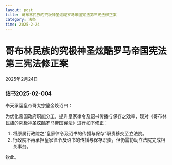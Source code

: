 ```yaml
--- 
layout: post
title: 哥布林民族的究极神圣炫酷罗马帝国宪法第三宪法修正案
category: 法条
time: 2025-2-24
---
```

# 哥布林民族的究极神圣炫酷罗马帝国宪法第三宪法修正案
2025年2月24日
### 诏书2025-02-004

奉天承运皇帝哥太宗鎏金焕诏曰：

为优化帝国政府职能分工，提升皇家律令及诏书传播与保存之效率，现对《哥布林民族的究极神圣炫酷罗马帝国宪法》进行如下修正：

1. 将原属行政院之“皇家律令及诏书的传播与保存”职责移交至立法院。
2. 行政院不再承担皇家律令及诏书的传播与保存职责，但仍需协助立法院完成相关事务。

钦此。